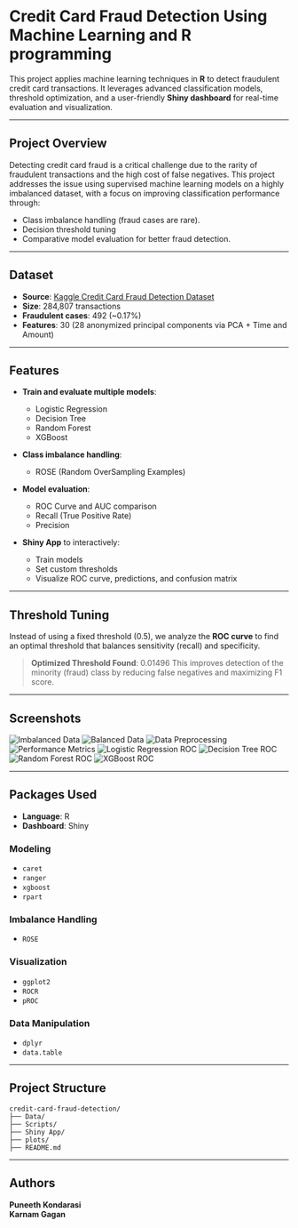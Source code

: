 # Credit Card Fraud Detection Using Machine Learning and R programming

This project applies machine learning techniques in **R** to detect fraudulent credit card transactions. It leverages advanced classification models, threshold optimization, and a user-friendly **Shiny dashboard** for real-time evaluation and visualization.

---

## Project Overview

Detecting credit card fraud is a critical challenge due to the rarity of fraudulent transactions and the high cost of false negatives. This project addresses the issue using supervised machine learning models on a highly imbalanced dataset, with a focus on improving classification performance through:

- Class imbalance handling (fraud cases are rare).
- Decision threshold tuning
- Comparative model evaluation for better fraud detection.

---

## Dataset

- **Source**: [Kaggle Credit Card Fraud Detection Dataset](https://www.kaggle.com/datasets/mlg-ulb/creditcardfraud)
- **Size**: 284,807 transactions
- **Fraudulent cases**: 492 (~0.17%)
- **Features**: 30 (28 anonymized principal components via PCA + Time and Amount)

---

## Features

- **Train and evaluate multiple models**:

  - Logistic Regression
  - Decision Tree
  - Random Forest
  - XGBoost

- **Class imbalance handling**:

  - ROSE (Random OverSampling Examples)

- **Model evaluation**:

  - ROC Curve and AUC comparison
  - Recall (True Positive Rate)
  - Precision

- **Shiny App** to interactively:
  - Train models
  - Set custom thresholds
  - Visualize ROC curve, predictions, and confusion matrix

---

## Threshold Tuning

Instead of using a fixed threshold (0.5), we analyze the **ROC curve** to find an optimal threshold that balances sensitivity (recall) and specificity.

> **Optimized Threshold Found**: 0.01496
> This improves detection of the minority (fraud) class by reducing false negatives and maximizing F1 score.

---

## Screenshots

![Imbalanced Data](Plots/Data_Balancing_1.png) ![Balanced Data](Plots/Data_Balancing_2.png) ![Data Preprocessing](Plots/Data_Preprocessing_1.png) ![Performance Metrics](Plots/Performance_Metrics.png) ![Logistic Regression ROC](Plots/ROC_Logistic.png) ![Decision Tree ROC](Plots/ROC_Decision_Tree.png) ![Random Forest ROC](Plots/ROC_Random_forest.png) ![XGBoost ROC](Plots/ROC_XGBoost.png)

---

## Packages Used

- **Language**: R
- **Dashboard**: Shiny

### Modeling

- `caret`
- `ranger`
- `xgboost`
- `rpart`

### Imbalance Handling

- `ROSE`

### Visualization

- `ggplot2`
- `ROCR`
- `pROC`

### Data Manipulation

- `dplyr`
- `data.table`

---

## Project Structure

```text
credit-card-fraud-detection/
├── Data/
├── Scripts/
├── Shiny App/
├── plots/
├── README.md
```

---

## Authors

**Puneeth Kondarasi**  
**Karnam Gagan**
